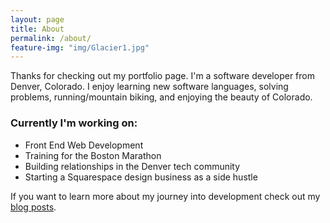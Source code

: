 ```yaml
---
layout: page
title: About
permalink: /about/
feature-img: "img/Glacier1.jpg"
---
```


Thanks for checking out my portfolio page.  I'm a software developer from Denver, Colorado.  I enjoy learning new software languages, solving problems, running/mountain biking, and enjoying the beauty of Colorado.

### Currently I'm working on:

* Front End Web Development
* Training for the Boston Marathon
* Building relationships in the Denver tech community
* Starting a Squarespace design business as a side hustle

If you want to learn more about my journey into development check out my [blog posts](http://www.mbrooks.us/).
